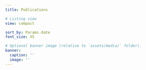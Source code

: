 ```yaml
---
title: Publications

# Listing view
view: compact

sort_by: Params.date
font_size: XS

# Optional banner image (relative to `assets/media/` folder).
banner:
  caption: ''
  image: ''
---
```


